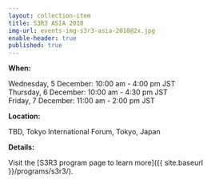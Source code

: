 ```yaml
---
layout: collection-item
title: S3R3 ASIA 2018
img-url: events-img-s3r3-asia-2018@2x.jpg
enable-header: true
published: true
---
```

**When:**

Wednesday, 5 December:  10:00 am - 4:00 pm JST  
Thursday, 6 December:  10:00 am - 4:30 pm JST  
Friday, 7 December:  11:00 am - 2:00 pm JST

**Location:** 

TBD, Tokyo International Forum, Tokyo, Japan 

**Details:** 

Visit the [S3R3 program page to learn more]({{ site.baseurl }}/programs/s3r3/).

